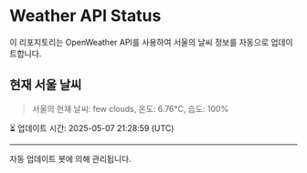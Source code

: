 
# Weather API Status

이 리포지토리는 OpenWeather API를 사용하여 서울의 날씨 정보를 자동으로 업데이트합니다.

## 현재 서울 날씨
> 서울의 현재 날씨: few clouds, 온도: 6.76°C, 습도: 100%

⏳ 업데이트 시간: 2025-05-07 21:28:59 (UTC)

---
자동 업데이트 봇에 의해 관리됩니다.
